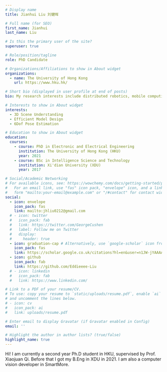 ```yaml
---
# Display name
title: Jianhui Liu 刘健晖

# Full name (for SEO)
first_name: Jianhui
last_name: Liu

# Is this the primary user of the site?
superuser: true

# Role/position/tagline
role: PhD Candidate

# Organizations/Affiliations to show in About widget
organizations:
  - name: The University of Hong Kong
    url: https://www.hku.hk/

# Short bio (displayed in user profile at end of posts)
bio: My research interests include distributed robotics, mobile computing and programmable matter.

# Interests to show in About widget
interests:
  - 3D Scene Understanding
  - Efficient Model Design
  - 6Dof Pose Estimation

# Education to show in About widget
education:
  courses:
    - course: PhD in Electronic and Electrical Engineering
      institution: The University of Hong Kong (HKU)
      year: 2021
    - course: BSc in Intelligence Science and Technology
      institution: Xi'dian University (XDU)
      year: 2017

# Social/Academic Networking
# For available icons, see: https://wowchemy.com/docs/getting-started/page-builder/#icons
#   For an email link, use "fas" icon pack, "envelope" icon, and a link in the
#   form "mailto:your-email@example.com" or "/#contact" for contact widget.
social:
  - icon: envelope
    icon_pack: fas
    link: mailto:jhliu0212@gmail.com
  # - icon: twitter
  #   icon_pack: fab
  #   link: https://twitter.com/GeorgeCushen
  #   label: Follow me on Twitter
  #   display:
  #     header: true
  - icon: graduation-cap # Alternatively, use `google-scholar` icon from `ai` icon pack
    icon_pack: fas
    link: https://scholar.google.co.uk/citations?hl=en&user=n1JW-jYAAAAJ&view_op=list_works&gmla=AJsN-F7kLL-_fYebsbvEtZB6lkxAhhv75FXdC5SbnwyayebnE19leW5AHlN-PB-zZY-gMQT9LoxO67t6yE9bU_ccSAdxEPzXFB-wvFchOA3wxe7Pd4wH4_Y
  - icon: github
    icon_pack: fab
    link: https://github.com/Eddieeee-Liu
  # - icon: linkedin
  #   icon_pack: fab
  #   link: https://www.linkedin.com/

# Link to a PDF of your resume/CV.
# To use: copy your resume to `static/uploads/resume.pdf`, enable `ai` icons in `params.yaml`,
# and uncomment the lines below.
# - icon: cv
#   icon_pack: ai
#   link: uploads/resume.pdf

# Enter email to display Gravatar (if Gravatar enabled in Config)
email: ''

# Highlight the author in author lists? (true/false)
highlight_name: true
---
```


Hi! I am currently a second year Ph.D student in HKU, supervised by Prof. Xiaojuan Qi. Before that I got my B.Eng in XDU in 2021. I am also a computer vision developer in SmartMore.


<!-- Alice Bighetti is a professor of artificial intelligence at the Stanford AI Lab. Her research interests include distributed robotics, mobile computing and programmable matter. She leads the Robotic Neurobiology group, which develops self-reconfiguring robots, systems of self-organizing robots, and mobile sensor networks.

Lorem ipsum dolor sit amet, consectetur adipiscing elit. Sed neque elit, tristique placerat feugiat ac, facilisis vitae arcu. Proin eget egestas augue. Praesent ut sem nec arcu pellentesque aliquet. Duis dapibus diam vel metus tempus vulputate.

{{< icon name="download" pack="fas" >}} Download my {{< staticref "uploads/demo_resume.pdf" "newtab" >}}resumé{{< /staticref >}}. -->
